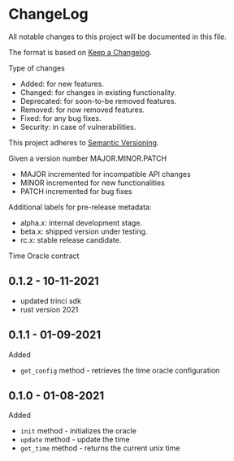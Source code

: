 ChangeLog
=========

All notable changes to this project will be documented in this file.

The format is based on [Keep a Changelog](http://keepachangelog.com).

Type of changes

* Added: for new features.
* Changed: for changes in existing functionality.
* Deprecated: for soon-to-be removed features.
* Removed: for now removed features.
* Fixed: for any bug fixes.
* Security: in case of vulnerabilities.

This project adheres to [Semantic Versioning](http://semver.org).

Given a version number MAJOR.MINOR.PATCH
* MAJOR incremented for incompatible API changes
* MINOR incremented for new functionalities
* PATCH incremented for bug fixes

Additional labels for pre-release metadata:
* alpha.x: internal development stage.
* beta.x: shipped version under testing.
* rc.x: stable release candidate.

Time Oracle contract

0.1.2 - 10-11-2021
------------------

* updated trinci sdk
* rust version 2021


0.1.1 - 01-09-2021
------------------

Added
* `get_config` method - retrieves the time oracle configuration


0.1.0 - 01-08-2021
------------------

Added
* `init` method - initializes the oracle
* `update` method - update the time
* `get_time` method - returns the current unix time
